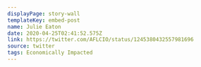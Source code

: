 ```yaml
---
displayPage: story-wall
templateKey: embed-post
name: Julie Eaton
date: 2020-04-25T02:41:52.575Z
link: https://twitter.com/AFLCIO/status/1245380432557981696
source: twitter
tags: Economically Impacted
---
```

